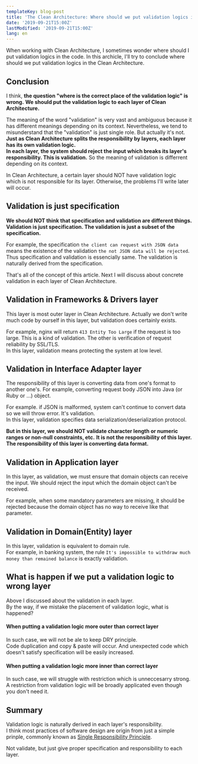 ```yaml
---
templateKey: blog-post
title: 'The Clean Architecture: Where should we put validation logics in the code'
date: '2019-09-21T15:00Z'
lastModified: '2019-09-21T15:00Z'
lang: en
---
```


When working with Clean Architecture, I sometimes wonder where should I put validation logics in the
code.
In this archicle, I'll try to conclude where should we put validation logics in the Clean
Architecture.

## Conclusion

I think, **the question "where is the correct place of the validation logic" is wrong.**
**We should put the validation logic to each layer of Clean Architecture.**

The meaning of the word "validation" is very vast and ambiguous because it has different meanings
depending on its context.
Nevertheless, we tend to misunderstand that the "validation" is just single role. But actually it's
not. **Just as Clean Architecture splits the responsibility by layers, each layer has its own
validation logic.**  
**In each layer, the system should reject the input which breaks its layer's responsibility. This is
validation.** So the meaning of validation is differrent depending on its context.

In Clean Architecture, a certain layer should NOT have validation logic which is not responsible for
its layer.
Otherwise, the problems I'll write later will occur.

## Validation is just specification

**We should NOT think that specification and validation are different things. Validation is just
specification. The validation is just a subset of the specification.**

For example, the specification `the client can request with JSON data` means the existence of the
validation `the not JSON data will be rejected`. Thus specification and validation is essencially
same. The validation is naturally derived from the specification.

That's all of the concept of this article.
Next I will discuss about concrete validation in each layer of Clean Architecture.

## Validation in Frameworks & Drivers layer

This layer is most outer layer in Clean Architecture.
Actually we don't write much code by ourself in this layer, but validation does certainly exists.

For example, nginx will return `413 Entity Too Large` if the request is too large. This is a kind of
validation.
The other is verification of request reliability by SSL/TLS.  
In this layer, validation means protecting the system at low level.

## Validation in Interface Adapter layer

The responsibility of this layer is converting data from one's format to another one's.
For example, converting request body JSON into Java (or Ruby or ...) object.

For example. if JSON is malformed, system can't continue to convert data so we will throw error.
It's validation.  
In this layer, validation specifies data serialization/deserialization protocol.

**But in this layer, we should NOT validate character length or numeric ranges or non-null
constraints, etc.**
**It is not the responsibility of this layer. The responsibility of this layer is converting data
format.**

## Validation in Application layer

In this layer, as validation, we must ensure that domain objects can receive the input.
We should reject the input which the domain object can't be received.

For example, when some mandatory parameters are missing, it should be rejected because the domain
object has no way to receive like that parameter.

## Validation in Domain(Entity) layer

In this layer, validation is equivalent to domain rule.  
For example, in banking system, the
rule `It's impossible to withdraw much money than remained balance` is exactly validation.

## What is happen if we put a validation logic to wrong layer

Above I discussed about the validation in each layer.  
By the way, if we mistake the placement of validation logic, what is happened?

#### When putting a validation logic more outer than correct layer

In such case, we will not be ale to keep DRY principle.  
Code duplication and copy & paste will occur. And unexpected code which doesn't satisfy
specification will be easily increased.

#### When putting a validation logic more inner than correct layer

In such case, we will struggle with restriction which is unneccesarry strong.  
A restriction from validation logic will be broadly applicated even though you don't need it.

## Summary

Validation logic is naturally derived in each layer's responsibility.  
I think most practices of software design are origin from just a simple prinple, commonly known
as [Single Responsibility Principle](https://en.wikipedia.org/wiki/Single_responsibility_principle).

Not validate, but just give proper specification and responsibility to each layer.
